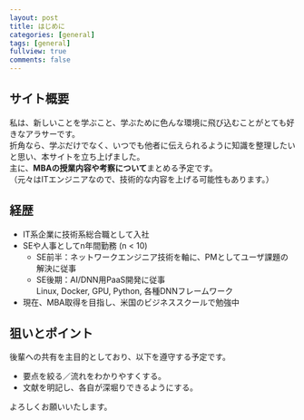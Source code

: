 ```yaml
---
layout: post
title: はじめに
categories: [general]
tags: [general]
fullview: true
comments: false
---
```


## サイト概要
私は、新しいことを学ぶこと、学ぶために色んな環境に飛び込むことがとても好きなアラサーです。  
折角なら、学ぶだけでなく、いつでも他者に伝えられるように知識を整理したいと思い、本サイトを立ち上げました。  
主に、**MBAの授業内容や考察について**まとめる予定です。  
（元々はITエンジニアなので、技術的な内容を上げる可能性もあります。）

## 経歴
- IT系企業に技術系総合職として入社
- SEや人事としてn年間勤務 (n &lt; 10)
    - SE前半：ネットワークエンジニア技術を軸に、PMとしてユーザ課題の解決に従事
    - SE後期：AI/DNN用PaaS開発に従事  
    Linux, Docker, GPU, Python, 各種DNNフレームワーク
- 現在、MBA取得を目指し、米国のビジネススクールで勉強中

## 狙いとポイント
後輩への共有を主目的としており、以下を遵守する予定です。
- 要点を絞る／流れをわかりやすくする。
- 文献を明記し、各自が深堀りできるようにする。


よろしくお願いいたします。